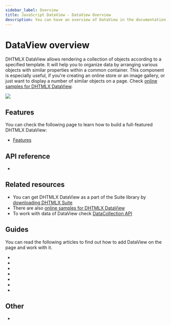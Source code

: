 ```yaml
---
sidebar_label: Overview
title: JavaScript DataView - DataView Overview 
description: You can have an overview of DataView in the documentation of the DHTMLX JavaScript UI library. Browse developer guides and API reference, try out code examples and live demos, and download a free 30-day evaluation version of DHTMLX Suite.
---
```


# DataView overview

DHTMLX DataView allows rendering a collection of objects according to a specified template. It will help you to organize data by arranging various objects with similar properties within a common container.
This component is especially useful, if you're creating an online store or an image gallery, or just want to display a number of similar objects on a page.
Check [online samples for DHTMLX DataView](https://snippet.dhtmlx.com/all?tag=dataview). 

![](../assets/dataview/dataview_front.png)

## Features

You can check the following page to learn how to build a full-featured DHTMLX DataView:

- [Features](dataview/features.md)

## API reference

- [](api/api_overview.md)

## Related resources

- You can get DHTMLX DataView as a part of the Suite library by [downloading DHTMLX Suite](https://dhtmlx.com/docs/products/dhtmlxSuite/download.shtml)
- There are also [online samples for DHTMLX DataView](https://snippet.dhtmlx.com/all?tag=dataview)
- To work with data of DataView check [DataCollection API](data_collection.md)

## Guides

You can read the following articles to find out how to add DataView on the page and work with it.

- [](initialization.md)
- [](configuration.md)
- [](data_loading.md)
- [](manipulating_data.md)
- [](usage_selection.md)
- [](customization.md)
- [](events.md)

## Other

- [](../migration.md)
